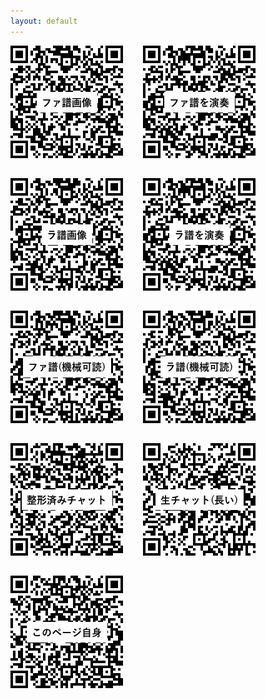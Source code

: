 ```yaml
---
layout: default
---
```


<div class="print-only">
  <div style="display: flex; flex-wrap: wrap; justify-content: flex-start; gap: 32px;">
    <img src="fa-score.qrcode.png" alt="">
    <img src="fa-play.qrcode.png" alt="">
    <img src="la-score.qrcode.png" alt="">
    <img src="la-play.qrcode.png" alt="">
    <img src="fa.qrcode.png" alt="">
    <img src="la.qrcode.png" alt="">
    <img src="enharmonic-chat.qrcode.png" alt="">
    <img src="enharmonic-chat-raw.qrcode.png" alt="">
    <img src="enharmonic-resources.qrcode.png" alt="">
  </div>
</div>
